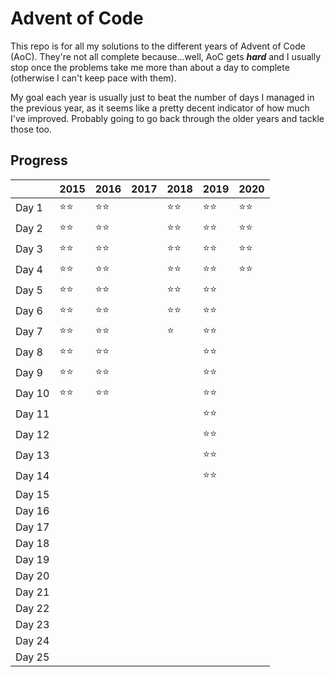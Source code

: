 # Advent of Code
This repo is for all my solutions to the different years of Advent of Code (AoC). They're not all complete because...well, AoC gets ***hard*** and I usually stop once the problems take me more than about a day to complete (otherwise I can't keep pace with them).

My goal each year is usually just to beat the number of days I managed in the previous year, as it seems like a pretty decent indicator of how much I've improved. Probably going to go back through the older years and tackle those too.

## Progress

|        | 2015 | 2016 | 2017 | 2018 | 2019 | 2020 |
| ------ | ---- | ---- | ---- | ---- | ---- | ---- |
| Day 1  | ⭐⭐   | ⭐⭐   |      | ⭐⭐   | ⭐⭐   | ⭐⭐   |
| Day 2  | ⭐⭐   | ⭐⭐   |      | ⭐⭐   | ⭐⭐   | ⭐⭐   |
| Day 3  | ⭐⭐   | ⭐⭐   |      | ⭐⭐   | ⭐⭐   | ⭐⭐   |
| Day 4  | ⭐⭐   | ⭐⭐   |      | ⭐⭐   | ⭐⭐   | ⭐⭐   |
| Day 5  | ⭐⭐   | ⭐⭐   |      | ⭐⭐   | ⭐⭐   |      |
| Day 6  | ⭐⭐   | ⭐⭐   |      | ⭐⭐   | ⭐⭐   |      |
| Day 7  | ⭐⭐   | ⭐⭐   |      | ⭐    | ⭐⭐   |      |
| Day 8  | ⭐⭐   | ⭐⭐   |      |      | ⭐⭐   |      |
| Day 9  | ⭐⭐   | ⭐⭐   |      |      | ⭐⭐   |      |
| Day 10 | ⭐⭐   | ⭐⭐   |      |      | ⭐⭐   |      |
| Day 11 |      |      |      |      | ⭐⭐   |      |
| Day 12 |      |      |      |      | ⭐⭐   |      |
| Day 13 |      |      |      |      | ⭐⭐   |      |
| Day 14 |      |      |      |      | ⭐⭐   |      |
| Day 15 |      |      |      |      |      |      |
| Day 16 |      |      |      |      |      |      |
| Day 17 |      |      |      |      |      |      |
| Day 18 |      |      |      |      |      |      |
| Day 19 |      |      |      |      |      |      |
| Day 20 |      |      |      |      |      |      |
| Day 21 |      |      |      |      |      |      |
| Day 22 |      |      |      |      |      |      |
| Day 23 |      |      |      |      |      |      |
| Day 24 |      |      |      |      |      |      |
| Day 25 |      |      |      |      |      |      |

